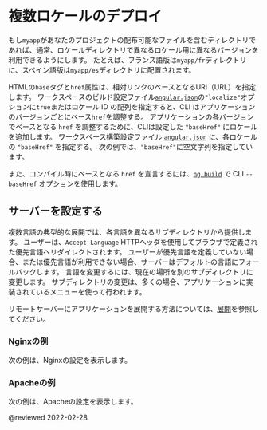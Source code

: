 # 複数ロケールのデプロイ

もし`myapp`があなたのプロジェクトの配布可能なファイルを含むディレクトリであれば、通常、ロケールディレクトリで異なるロケール用に異なるバージョンを利用できるようにします。
たとえば、フランス語版は`myapp/fr`ディレクトリに、スペイン語版は`myapp/es`ディレクトリに配置されます。

HTMLの`base`タグと`href`属性は、相対リンクのベースとなるURI（URL）を指定します。
ワークスペースのビルド設定ファイル[`angular.json`][AioGuideWorkspaceConfig]の`"localize"`オプションに`true`またはロケール ID の配列を指定すると、CLI はアプリケーションのバージョンごとにベース`href`を調整する。
アプリケーションの各バージョンでベースとなる `href` を調整するために、CLIは設定した `"baseHref"` にロケールを追加します。
ワークスペース構築設定ファイル [`angular.json`][AioGuideWorkspaceConfig] に、各ロケールの `"baseHref"` を指定する。
次の例では、`"baseHref"`に空文字列を指定しています。

<code-example header="angular.json" path="i18n/angular.json" region="i18n-baseHref"></code-example>

また、コンパイル時にベースとなる `href` を宣言するには、[`ng build`][AioCliBuild] で CLI `--baseHref` オプションを使用します。

## サーバーを設定する

複数言語の典型的な展開では、各言語を異なるサブディレクトリから提供します。
ユーザーは、`Accept-Language` HTTPヘッダを使用してブラウザで定義された優先言語へリダイレクトされます。
ユーザーが優先言語を定義していない場合、または優先言語が利用できない場合、サーバーはデフォルトの言語にフォールバックします。
言語を変更するには、現在の場所を別のサブディレクトリに変更します。
サブディレクトリの変更は、多くの場合、アプリケーションに実装されているメニューを使って行われます。

<div class="alert is-helpful">

リモートサーバーにアプリケーションを展開する方法については、[展開][AioGuideDeployment]を参照してください。

</div>

### Nginxの例

次の例は、Nginxの設定を表示します。

<code-example path="i18n/doc-files/nginx.conf" language="nginx"></code-example>

### Apacheの例

次の例は、Apacheの設定を表示します。

<code-example path="i18n/doc-files/apache2.conf" language="apache"></code-example>

<!-- links -->

[AioCliBuild]: cli/build "ng build | CLI | Angular"

[AioGuideDeployment]: guide/deployment "Deployment | Angular"

[AioGuideWorkspaceConfig]: guide/workspace-config "Angular workspace configuration | Angular"

<!-- external links -->

<!-- end links -->

@reviewed 2022-02-28
